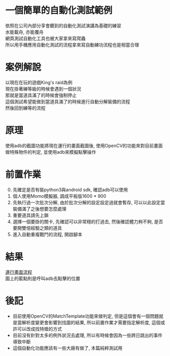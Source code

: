 # 一個簡單的自動化測試範例

依照在公司內部分享會聽到的自動化測試演講為基礎的練習  
水能載舟, 亦能覆舟  
網頁測試自動化工具也被大家拿來寫爬蟲  
所以用手機應用自動化測試的流程拿來寫自動練功流程也是相當合理  

# 案例解說

以現在在玩的遊戲King's raid為例  
現在掛著練等級的時候會遇到一個狀況  
那就是當道具滿了的時候會強制停止  
這個測試希望能做到當道具滿了的時候進行自動分解裝備的流程  
然後回到練等的流程  

# 原理
使用adb的截圖功能將現在運行的畫面截圖後, 使用OpenCV的功能來對目前畫面做特殊物件的判定, 並使用adb來模擬點擊操作

# 前置作業
0. 先確定是否有裝python3與android sdk, 確認adb可以使用
1. 個人使用Momo模擬器, 調成平板版1600 * 900
2. 先執行過一次批次分解, 由於批次分解的設定設定過就會暫存, 可以以此設定當裝備滿了之後想要怎麼處理
3. 重要道具請先上鎖
4. 選擇一個要掛的關卡, 先確認可以非常穩的打過去, 然後確認體力夠不夠, 是否要開雙倍經驗之類的道具
5. 進入自動重複戰鬥的流程, 開啟腳本

# 結果
[運行畫面流程](https://imgur.com/a/zRu4eDd)    
圖上的藍點則是呼叫adb去點擊的位置

# 後記
- 目前使用OpenCV的MatchTemplate功能來做判定, 但是這個會有一個問題就是當解析度變更會影響到找圖的結果, 所以前置作業才需要指定解析度, 這個或許可以改成找特徵的方式
- 目前沒有針對太多的例外狀況去處理, 所以有時候會因為一些跨日跳出的事件導致中斷
- 這個自動化功能應該有一些大廠有做了, 本篇純粹測試用

